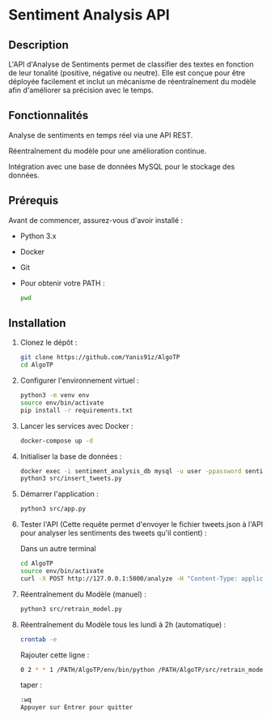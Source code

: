 # Sentiment Analysis API

## Description

L'API d'Analyse de Sentiments permet de classifier des textes en fonction de leur tonalité (positive, négative ou neutre). Elle est conçue pour être déployée facilement et inclut un mécanisme de réentraînement du modèle afin d'améliorer sa précision avec le temps.

## Fonctionnalités

Analyse de sentiments en temps réel via une API REST.

Réentraînement du modèle pour une amélioration continue.

Intégration avec une base de données MySQL pour le stockage des données.

## Prérequis

Avant de commencer, assurez-vous d'avoir installé :

- Python 3.x

- Docker

- Git

- Pour obtenir votre PATH :
  ```bash
  pwd

## Installation

1. Clonez le dépôt :
   ```bash
   git clone https://github.com/Yanis91z/AlgoTP
   cd AlgoTP
2. Configurer l'environnement virtuel :
   ```bash
   python3 -m venv env
   source env/bin/activate
   pip install -r requirements.txt
3. Lancer les services avec Docker :
   ```bash
   docker-compose up -d
4. Initialiser la base de données :
   ```bash
   docker exec -i sentiment_analysis_db mysql -u user -ppassword sentiment_analysis < /PATH/AlgoTP/flask-sentiment-analysis/init.sql
   python3 src/insert_tweets.py
5. Démarrer l'application :
   ```bash
   python3 src/app.py
6. Tester l'API (Cette requête permet d'envoyer le fichier tweets.json à l'API pour analyser les sentiments des tweets qu'il contient) :
   
   Dans un autre terminal
   ```bash
   cd AlgoTP
   source env/bin/activate
   curl -X POST http://127.0.0.1:5000/analyze -H "Content-Type: application/json" -d @tweets.json
7. Réentraînement du Modèle (manuel) :
   ```bash
   python3 src/retrain_model.py
8. Réentraînement du Modèle tous les lundi à 2h (automatique) :
   ```bash
   crontab -e
   ```
   Rajouter cette ligne :
   ```bash
   0 2 * * 1 /PATH/AlgoTP/env/bin/python /PATH/AlgoTP/src/retrain_model.py
   ```
   taper :
   ```bash
   :wq
   Appuyer sur Entrer pour quitter
   ```
